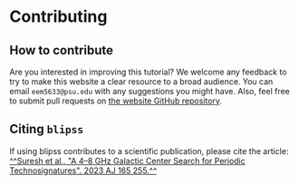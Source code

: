 # Contributing

## How to contribute

Are you interested in improving this tutorial? We welcome any feedback to try to make this website 
a clear resource to a broad audience. You can email `eem5633@psu.edu` with any suggestions you 
might have. Also, feel free to submit pull requests on [the website GitHub repository](https://github.com/eemg/blipss-tutorial-site).

## Citing `blipss`

If using blipss contributes to a scientific publication, please cite the article:
[^^Suresh et al., "A 4–8 GHz Galactic Center Search for Periodic Technosignatures". 2023 AJ 165 255.^^](https://ui.adsabs.harvard.edu/abs/2023AJ....165..255S/abstract)

